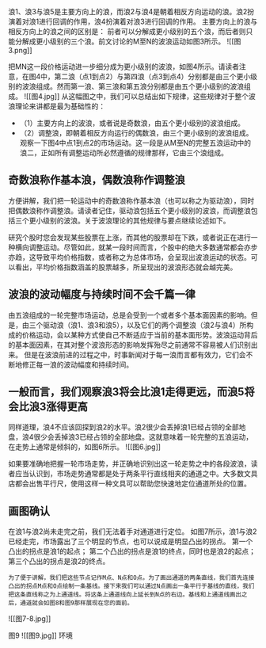 浪1、浪3与浪5是主要方向上的浪，而浪2与浪4是朝着相反方向运动的浪。浪2扮演着对浪1进行回调的作用，浪4扮演着对浪3进行回调的作用。
主要方向上的浪与相反方向上的浪之间的区别是：
前者可以分解成更小级别的五个浪，而后者则只能分解成更小级别的三个浪。前文讨论的M至N的波浪运动如图3所示。
![[图3.png]]

把MN这一段价格运动进一步细分成为更小级别的波浪，如图4所示。请读者注意，在图4中，第二浪（点1到点2）与第四浪（点3到点4）分别都是由三个更小级别的波浪组成。然而第一浪、第三浪和第五浪分别都是由五个更小级别的波浪组成。
![[图4.jpg]]
从这幅图之中，我们可以总结出如下规律，这些规律对于整个波浪理论来讲都是最为基础性的：
- （1）主要方向上的波浪，或者说是奇数浪，由五个更小级别的波浪组成。
- （2）调整浪，即朝着相反方向运行的偶数浪，由三个更小级别的波浪组成。
观察一下图4中点1到点2的市场运动。这一段是从M至N的完整五浪运动中的浪二，正如所有调整运动所必然遵循的规律那样，它由三个浪组成。

## 奇数浪称作基本浪，偶数浪称作调整浪
方便讲解，我们把一轮运动中的奇数浪称作基本浪（也可以称之为驱动浪），同时把偶数浪称作调整浪。请读者记住，驱动浪包括五个更小级别的波浪，而调整浪包括三个更小级别的波浪。关于波浪理论的其他规律与要点继续论述如下。

研究个股时您会发现某些股票在上涨，而其他的股票却在下跌，或者说正在进行一种横向调整运动。尽管如此，就某一段时间而言，个股中的绝大多数通常都会亦步亦趋，这导致平均价格指数，或者称之为总体市场，会呈现出波浪运动的状态。可以看出，平均价格指数涵盖的股票越多，所呈现出的波浪形态就会越完美。

## 波浪的波动幅度与持续时间不会千篇一律
由五浪组成的一轮完整市场运动，总是会受到一个或者多个基本面因素的影响。但是，由三个驱动浪（浪1、浪3和浪5），以及它们的两个调整浪（浪2与浪4）所构成的价格运动，会以某种方式使自己不断适应于当前的基本面形势。波浪运动背后的基本面因素，在其对整个波浪形态的影响发挥殆尽之前通常不容易被人们识别出来。
但是在波浪前进的过程之中，时事新闻对于每一浪而言都有效力，它们会不断地修正每一浪的波动幅度和持续时间。
## 一般而言，我们观察浪3将会比浪1走得更远，而浪5将会比浪3涨得更高
同样道理，浪4不应该回探到浪2的水平。浪2很少会丢掉浪1已经占领的全部地盘，浪4很少会丢掉浪3已经占领的全部地盘。这就意味着一轮完整的五浪运动，在走势上通常是倾斜的，如图6所示。
![[图6.jpg]]

如果要准确地把握一轮市场走势，并正确地识别出这一轮走势之中的各段波浪，读者应当认识到，市场走势通常都是处于两条平行直线相夹的通道之中。大多数文具店都会出售平行尺，使用这样一种文具可以帮助您快速地定位通道所处的位置。

## 画图确认
在浪1与浪2尚未走完之前，我们无法着手对通道进行定位。
如图7所示，浪1与浪2已经走完，市场露出了三个明显的节点，也可以说成是明显凸出的拐点。
第一个凸出的拐点是浪1的起点；
第二个凸出的拐点是浪1的终点，同时也是浪2的起点；
第三个凸出的拐点是浪2的终点。
```
为了便于讲解，我们把这些节点记作M点、N点和O点。为了画出通道的两条直线，我们首先连接凸出的拐点M点和O点绘制一条基线。接下来我们可以通过N点画出一条平行于基线的直线，我们把这条直线称之为上通道线。将这条上通道线向上延长到N点的右边。基线和上通道线画出之后，通道就会如图8和图9那样展现在您的面前。
```
![[图7-8.jpg]]

图9
![[图9.jpg]]
环境